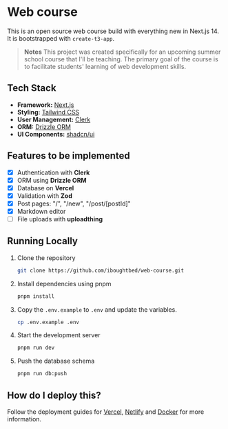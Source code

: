 # Web course

This is an open source web course build with everything new in Next.js 14. It is bootstrapped with `create-t3-app`.

> **Notes**
> This project was created specifically for an upcoming summer school course that I'll be teaching.
> The primary goal of the course is to facilitate students' learning of web development skills.

## Tech Stack

- **Framework:** [Next.js](https://nextjs.org)
- **Styling:** [Tailwind CSS](https://tailwindcss.com)
- **User Management:** [Clerk](https://clerk.com)
- **ORM:** [Drizzle ORM](https://orm.drizzle.team)
- **UI Components:** [shadcn/ui](https://ui.shadcn.com)

## Features to be implemented

- [x] Authentication with **Clerk**
- [x] ORM using **Drizzle ORM**
- [x] Database on **Vercel**
- [x] Validation with **Zod**
- [x] Post pages: "/", "/new", "/post/[postId]"
- [x] Markdown editor
- [ ] File uploads with **uploadthing**

## Running Locally

1. Clone the repository

   ```bash
   git clone https://github.com/iboughtbed/web-course.git
   ```

2. Install dependencies using pnpm

   ```bash
   pnpm install
   ```

3. Copy the `.env.example` to `.env` and update the variables.

   ```bash
   cp .env.example .env
   ```

4. Start the development server

   ```bash
   pnpm run dev
   ```

5. Push the database schema

   ```bash
   pnpm run db:push
   ```

## How do I deploy this?

Follow the deployment guides for [Vercel](https://create.t3.gg/en/deployment/vercel), [Netlify](https://create.t3.gg/en/deployment/netlify) and [Docker](https://create.t3.gg/en/deployment/docker) for more information.

